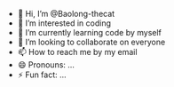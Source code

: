 - 👋 Hi, I’m @Baolong-thecat
- 👀 I’m interested in coding
- 🌱 I’m currently learning code by myself
- 💞️ I’m looking to collaborate on everyone
- 📫 How to reach me by my email
- 😄 Pronouns: ...
- ⚡ Fun fact: ...

<!---
Baolong-thecat/Baolong-thecat is a ✨ special ✨ repository because its `README.md` (this file) appears on your GitHub profile.
You can click the Preview link to take a look at your changes.
--->
